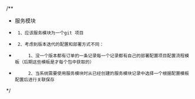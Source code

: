 /**
 * 服务模块
 *      1、应该服务模块为一个git 项目
 *      2、考虑到版本迭代的配置和部署方式不同：
 *          1、没一个版本都有订单的一条记录每一个记录都有自己的部署配置项目配置流程模板（后期这些模板是才每个包中获取的）
 *          2、当系统需要使用服务模块时从已经创建的服务模块记录中选择一个根据配置模板配置后进行关联保存
 */